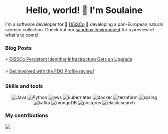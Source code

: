 <h1 align="center">Hello, world! 👋 I'm Soulaine</h1>


I'm a software developer for 🪩 [DiSSCo](https://www.dissco.eu/) 🪩 developing a pan-European natural science collection. Check out our [sandbox environment](https://sandbox.dissco.tech/) for a preview of what's to come!

<h3>Blog Posts</h3>

⚡ [DiSSCo Persistent Identifier Infrastructure Gets an Upgrade](https://dissco.tech/2023/10/19/dissco-pid-infrastructure-gets-an-upgrade-introducing-our-test-doi-infrastructure/)


⚡ [Get involved with the FDO Profile review!](https://dissco.tech/2023/10/19/dissco-pid-infrastructure-gets-an-upgrade-introducing-our-test-doi-infrastructure/) 

<h3 align="left">Skills and tools</h3>
<div align="center">
    <img src="https://img.shields.io/badge/Java-007396?style=for-the-badge&logo=java&logoColor=white" alt="Java"/>
    <img src="https://img.shields.io/badge/python-3670A0?style=for-the-badge&logo=python&logoColor=ffdd54" alt="Python"/>
    <img src="https://img.shields.io/badge/AWS-%23FF9900.svg?style=for-the-badge&logo=amazon-aws&logoColor=white" alt="aws"/>
    <img src="https://img.shields.io/badge/kubernetes-%23326ce5.svg?style=for-the-badge&logo=kubernetes&logoColor=white" alt="kubernetes"/>
    <img src="https://img.shields.io/badge/docker-%230db7ed.svg?style=for-the-badge&logo=docker&logoColor=white" alt="docker"/>
    <img src="https://img.shields.io/badge/terraform-%235835CC.svg?style=for-the-badge&logo=terraform&logoColor=white" alt="terraform"/>
    <img src="https://img.shields.io/badge/spring-%236DB33F.svg?style=for-the-badge&logo=spring&logoColor=white" alt="spring"/>
    <img src="https://img.shields.io/badge/Apache%20Kafka-000?style=for-the-badge&logo=apachekafka" alt="kafka"/>
    <img src="https://img.shields.io/badge/MongoDB-%234ea94b.svg?style=for-the-badge&logo=mongodb&logoColor=white" alt="mongoDB"/>
    <img src="https://img.shields.io/badge/postgres-%23316192.svg?style=for-the-badge&logo=postgresql&logoColor=white" alt="postgres"/>
    <img src="https://img.shields.io/badge/-ElasticSearch-005571?style=for-the-badge&logo=elasticsearch" alt="elasticsearch"/>
</div>

<h3 align="left">My contributions</h3>
<div align="left">
    <img src="https://github-readme-stats-git-masterorgs-github-readme-stats-team.vercel.app/api?username=southeo&include_orgs=true&show_icons=true&theme=nightowl&locale=en&show_icons=true"/>
</div>

